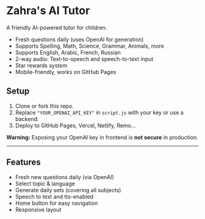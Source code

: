 # Zahra's AI Tutor

A friendly AI-powered tutor for children.
- Fresh questions daily (uses OpenAI for generation)
- Supports Spelling, Math, Science, Grammar, Animals, more
- Supports English, Arabic, French, Russian
- 2-way audio: Text-to-speech and speech-to-text input
- Star rewards system
- Mobile-friendly, works on GitHub Pages

## Setup

1. Clone or fork this repo.
2. Replace `"YOUR_OPENAI_API_KEY"` in `script.js` with your key or use a backend.
3. Deploy to GitHub Pages, Vercel, Netlify, Remo...

**Warning:** Exposing your OpenAI key in frontend is **not secure** in production.

---

## Features

- Fresh new questions daily (via OpenAI)
- Select topic & language
- Generate daily sets (covering all subjects)
- Speech to text and tts-enabled
- Home button for easy navigation
- Responsive layout
